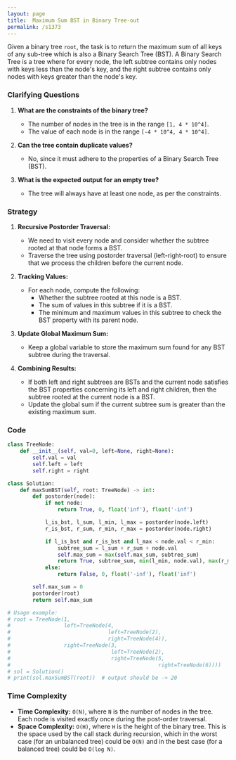 ```yaml
---
layout: page
title:  Maximum Sum BST in Binary Tree-out
permalink: /s1373
---
```


Given a binary tree `root`, the task is to return the maximum sum of all keys of any sub-tree which is also a Binary Search Tree (BST). A Binary Search Tree is a tree where for every node, the left subtree contains only nodes with keys less than the node's key, and the right subtree contains only nodes with keys greater than the node's key.

### Clarifying Questions

1. **What are the constraints of the binary tree?**
   - The number of nodes in the tree is in the range `[1, 4 * 10^4]`.
   - The value of each node is in the range `[-4 * 10^4, 4 * 10^4]`.

2. **Can the tree contain duplicate values?**
   - No, since it must adhere to the properties of a Binary Search Tree (BST).

3. **What is the expected output for an empty tree?**
   - The tree will always have at least one node, as per the constraints.

### Strategy

1. **Recursive Postorder Traversal:** 
   - We need to visit every node and consider whether the subtree rooted at that node forms a BST.
   - Traverse the tree using postorder traversal (left-right-root) to ensure that we process the children before the current node.

2. **Tracking Values:**
   - For each node, compute the following:
     - Whether the subtree rooted at this node is a BST.
     - The sum of values in this subtree if it is a BST.
     - The minimum and maximum values in this subtree to check the BST property with its parent node.
   
3. **Update Global Maximum Sum:**
   - Keep a global variable to store the maximum sum found for any BST subtree during the traversal.

4. **Combining Results:**
   - If both left and right subtrees are BSTs and the current node satisfies the BST properties concerning its left and right children, then the subtree rooted at the current node is a BST.
   - Update the global sum if the current subtree sum is greater than the existing maximum sum.

### Code

```python
class TreeNode:
    def __init__(self, val=0, left=None, right=None):
        self.val = val
        self.left = left
        self.right = right

class Solution:
    def maxSumBST(self, root: TreeNode) -> int:
        def postorder(node):
            if not node:
                return True, 0, float('inf'), float('-inf')

            l_is_bst, l_sum, l_min, l_max = postorder(node.left)
            r_is_bst, r_sum, r_min, r_max = postorder(node.right)

            if l_is_bst and r_is_bst and l_max < node.val < r_min:
                subtree_sum = l_sum + r_sum + node.val
                self.max_sum = max(self.max_sum, subtree_sum)
                return True, subtree_sum, min(l_min, node.val), max(r_max, node.val)
            else:
                return False, 0, float('-inf'), float('inf')

        self.max_sum = 0
        postorder(root)
        return self.max_sum

# Usage example:
# root = TreeNode(1,
#                 left=TreeNode(4,
#                               left=TreeNode(2),
#                               right=TreeNode(4)),
#                 right=TreeNode(3,
#                                left=TreeNode(2),
#                                right=TreeNode(5,
#                                               right=TreeNode(6))))
# sol = Solution()
# print(sol.maxSumBST(root))  # output should be -> 20
```

### Time Complexity

- **Time Complexity:** `O(N)`, where `N` is the number of nodes in the tree. Each node is visited exactly once during the post-order traversal.
- **Space Complexity:** `O(H)`, where `H` is the height of the binary tree. This is the space used by the call stack during recursion, which in the worst case (for an unbalanced tree) could be `O(N)` and in the best case (for a balanced tree) could be `O(log N)`.